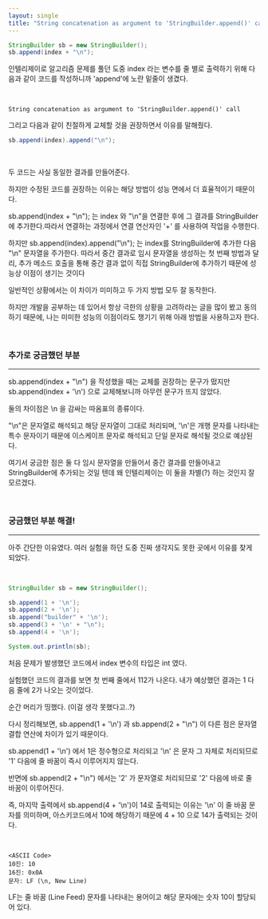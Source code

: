 ```yaml
---
layout: single
title: "String concatenation as argument to 'StringBuilder.append()' call"
---
```


```java
StringBuilder sb = new StringBuilder();
sb.append(index + "\n");
```
인텔리제이로 알고리즘 문제를 풀던 도중 index 라는 변수를 줄 별로 출력하기 위해 다음과 같이 코드를 작성하니까 'append'에 노란 밑줄이 생겼다.

<br/>

```text
String concatenation as argument to 'StringBuilder.append()' call
```

그리고 다음과 같이 친절하게 교체할 것을 권장하면서 이유를 말해줬다.

```java
sb.append(index).append("\n");
```

<br/>

두 코드는 사실 동일한 결과를 만들어준다.

하지만 수정된 코드를 권장하는 이유는 해당 방법이 성능 면에서 더 효율적이기 때문이다.

sb.append(index + "\n"); 는 index 와 "\n"을 연결한 후에 그 결과를 StringBuilder에 추가한다.따라서 연결하는 과정에서 연결 연산자인 '+' 를 사용하여 작업을 수행한다.

하지만 sb.append(index).append("\n"); 는 index를 StringBuilder에 추가한 다음 "\n" 문자열을 주가한다. 따라서 중간 결과로 임시 문자열을 생성하는 첫 번째 방법과 달리, 추가 메소드 호출을 통해 중간 결과 없이 직접 StringBuilder에 추가하기 때문에 성능상 이점이 생기는 것이다

일반적인 상황에서는 이 차이가 미미하고 두 가지 방법 모두 잘 동작한다.

하지만 개발을 공부하는 데 있어서 항상 극한의 상황을 고려하라는 글을 많이 봤고 동의하기 때문에, 나는 미미한 성능의 이점이라도 챙기기 위해 아래 방법을 사용하고자 한다.

<br/>

### 추가로 궁금했던 부분
---

sb.append(index + "\n") 을 작성했을 때는 교체를 권장하는 문구가 떴지만 sb.append(index + '\n') 으로 교체해보니까 아무런 문구가 뜨지 않았다.

둘의 차이점은 \n 을 감싸는 따옴표의 종류이다.

"\n"은 문자열로 해석되고 해당 문자열이 그대로 처리되며, '\n'은 개행 문자를 나타내는 특수 문자이기 때문에 이스케이프 문자로 해석되고 단일 문자로 해석될 것으로 예상된다.

여기서 궁금한 점은 둘 다 임시 문자열을 만들어서 중간 결과를 만들어내고 StringBuilder에 추가되는 것일 텐데 왜 인텔리제이는 이 둘을 차별(?) 하는 것인지 잘 모르겠다.

<br/>

### 궁금했던 부분 해결!
---

아주 간단한 이유였다. 여러 실험을 하던 도중 진짜 생각지도 못한 곳에서 이유를 찾게 되었다.

<br/>

```java
StringBuilder sb = new StringBuilder();

sb.append(1 + '\n');
sb.append(2 + '\n');
sb.append("builder" + '\n');
sb.append(3 + '\n' + "\n");
sb.append(4 + '\n');

System.out.println(sb);
```

처음 문제가 발생했던 코드에서 index 변수의 타입은 int 였다.

실험했던 코드의 결과를 보면 첫 번째 줄에서 112가 나온다. 내가 예상했던 결과는 1 다음 줄에 2가 나오는 것이었다.

순간 머리가 띵했다. (이걸 생각 못했다고..?)

다시 정리해보면, sb.append(1 + '\n') 과 sb.append(2 + "\n") 이 다른 점은 문자열 결합 연산에 차이가 있기 때문이다.

sb.append(1 + '\n') 에서 1은 정수형으로 처리되고 '\n' 은 문자 그 자체로 처리되므로 '1' 다음에 줄 바꿈이 즉시 이루어지지 않는다.

반면에 sb.append(2 + "\n") 에서는 '2' 가 문자열로 처리되므로 '2' 다음에 바로 줄 바꿈이 이루어진다.

즉, 마지막 출력에서 sb.append(4 + '\n')이 14로 출력되는 이유는 '\n' 이 줄 바꿈 문자를 의미하며, 아스키코드에서 10에 해당하기 때문에 4 + 10 으로 14가 출력되는 것이다.

<br/>

```
<ASCII Code>
10진: 10
16진: 0x0A
문자: LF (\n, New Line)
```

LF는 줄 바꿈 (Line Feed) 문자를 나타내는 용어이고 해당 문자에는 숫자 10이 할당되어 있다.